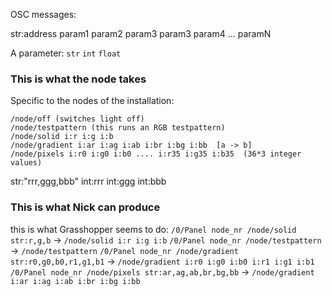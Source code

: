 OSC messages:

str:address param1 param2 param3 param3 param4 ... paramN

A parameter: `str` `int` `float`


### This is what the node takes

Specific to the nodes of the installation:

```
/node/off (switches light off)
/node/testpattern (this runs an RGB testpattern)
/node/solid i:r i:g i:b
/node/gradient i:ar i:ag i:ab i:br i:bg i:bb  [a -> b]
/node/pixels i:r0 i:g0 i:b0 .... i:r35 i:g35 i:b35  (36*3 integer values)
```

str:"rrr,ggg,bbb"
int:rrr int:ggg int:bbb


### This is what Nick can produce


this is what Grasshopper seems to do:
`/0/Panel node_nr /node/solid str:r,g,b` -> `/node/solid i:r i:g i:b`
`/0/Panel node_nr /node/testpattern` -> `/node/testpattern`
`/0/Panel node_nr /node/gradient str:r0,g0,b0,r1,g1,b1` -> `/node/gradient i:r0 i:g0 i:b0 i:r1 i:g1 i:b1`
`/0/Panel node_nr /node/pixels str:ar,ag,ab,br,bg,bb` -> `/node/gradient i:ar i:ag i:ab i:br i:bg i:bb`
